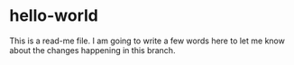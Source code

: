 # hello-world
This is a read-me file. I am going to write a few words here to let me know about the changes happening in this branch.
